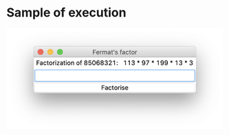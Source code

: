 # Sample of execution 
![alt-text](https://github.com/AleksandrTolstoy/real-time-systems/blob/master/fermat_factor/sample/fermat%20factor.png)
